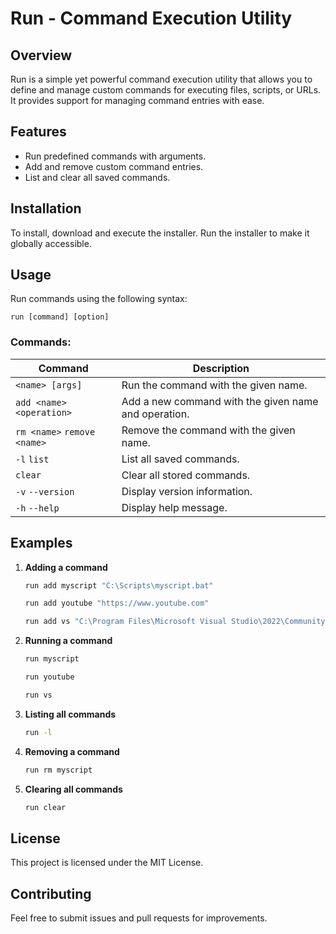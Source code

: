 # Run - Command Execution Utility

## Overview

Run is a simple yet powerful command execution utility that allows you to define and manage custom commands for executing files, scripts, or URLs. It provides support for managing command entries with ease.

## Features

- Run predefined commands with arguments.
- Add and remove custom command entries.
- List and clear all saved commands.

## Installation

To install, download and execute the installer. Run the installer to make it globally accessible.

## Usage

Run commands using the following syntax:

```
run [command] [option]
```

### Commands:

| Command                     | Description                                          |
| --------------------------- | ---------------------------------------------------- |
| `<name> [args]`             | Run the command with the given name.                 |
| `add <name> <operation>`    | Add a new command with the given name and operation. |
| `rm <name>` `remove <name>` | Remove the command with the given name.              |
| `-l` `list`                 | List all saved commands.                             |
| `clear`                     | Clear all stored commands.                           |
| `-v` `--version`            | Display version information.                         |
| `-h` `--help`               | Display help message.                                |


## Examples

1. **Adding a command**

   ```sh
   run add myscript "C:\Scripts\myscript.bat"
   ```
   ```sh
   run add youtube "https://www.youtube.com"
   ```
   ```sh
   run add vs "C:\Program Files\Microsoft Visual Studio\2022\Community\Common7\IDE\devenv.exe"
   ```

2. **Running a command**

   ```sh
   run myscript
   ```
   ```sh
   run youtube
   ```
   ```sh
   run vs
   ```

3. **Listing all commands**

   ```sh
   run -l
   ```

4. **Removing a command**

   ```sh
   run rm myscript
   ```

5. **Clearing all commands**

   ```sh
   run clear
   ```

## License

This project is licensed under the MIT License.

## Contributing

Feel free to submit issues and pull requests for improvements.

